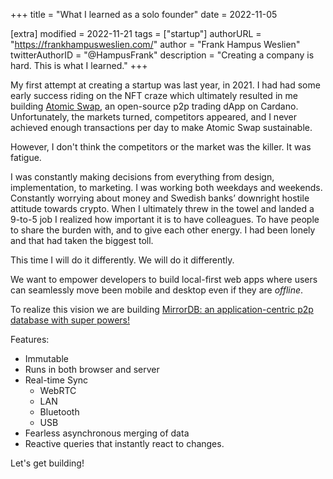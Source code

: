 +++
title = "What I learned as a solo founder"
date = 2022-11-05

[extra]
modified = 2022-11-21
tags = ["startup"]
authorURL = "https://frankhampusweslien.com/"
author = "Frank Hampus Weslien"
twitterAuthorID = "@HampusFrank"
description = "Creating a company is hard. This is what I learned."
+++

My first attempt at creating a startup was last year, in 2021.
I had had some early success riding on the NFT craze which ultimately resulted in me
building [Atomic Swap](https://atomic-swap.io/), an open-source p2p trading dApp
on Cardano. Unfortunately, the markets turned, competitors appeared, and I never achieved enough
transactions per day to make Atomic Swap sustainable.

However, I don't think the competitors or the market was the killer.
It was fatigue.

I was constantly making decisions from everything from design, implementation, to marketing.
I was working both weekdays and weekends.
Constantly worrying about money and Swedish banks’ downright hostile attitude towards crypto.
When I ultimately threw in the towel and landed a 9-to-5 job I realized how important it is
to have colleagues.
To have people to share the burden with, and to give each other energy.
I had been lonely and that had taken the biggest toll.

This time I will do it differently. We will do it differently.

We want to empower developers to build local-first web apps where users can seamlessly
move been mobile and desktop even if they are _offline_.

To realize this vision we are building [MirrorDB: an application-centric p2p database with super powers!](https://github.com/Mirror-Labs/MirrorDB)

Features:

- Immutable
- Runs in both browser and server
- Real-time Sync
  - WebRTC
  - LAN
  - Bluetooth
  - USB
- Fearless asynchronous merging of data
- Reactive queries that instantly react to changes.

Let's get building!
